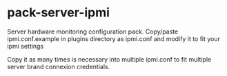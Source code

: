 pack-server-ipmi
========

Server hardware monitoring configuration pack.
Copy/paste ipmi.conf.example in plugins directory
as ipmi.conf and modify it to fit your ipmi settings

Copy it as many times is necessary into multiple ipmi.conf
to fit multiple server brand connexion credentials.
